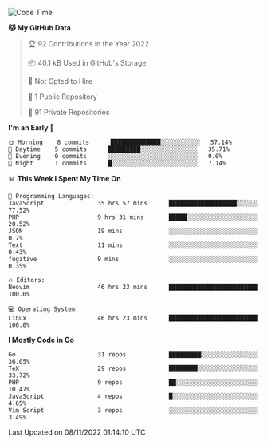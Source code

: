 
<!--START_SECTION:waka-->
![Code Time](http://img.shields.io/badge/Code%20Time-2%2C814%20hrs%2032%20mins-blue)

**🐱 My GitHub Data** 

> 🏆 92 Contributions in the Year 2022
 > 
> 📦 40.1 kB Used in GitHub's Storage 
 > 
> 🚫 Not Opted to Hire
 > 
> 📜 1 Public Repository 
 > 
> 🔑 91 Private Repositories  
 > 
**I'm an Early 🐤** 

```text
🌞 Morning    8 commits      ██████████████░░░░░░░░░░░   57.14% 
🌆 Daytime    5 commits      █████████░░░░░░░░░░░░░░░░   35.71% 
🌃 Evening    0 commits      ░░░░░░░░░░░░░░░░░░░░░░░░░   0.0% 
🌙 Night      1 commits      █░░░░░░░░░░░░░░░░░░░░░░░░   7.14%

```


📊 **This Week I Spent My Time On** 

```text
💬 Programming Languages: 
JavaScript               35 hrs 57 mins      ███████████████████░░░░░░   77.52% 
PHP                      9 hrs 31 mins       █████░░░░░░░░░░░░░░░░░░░░   20.52% 
JSON                     19 mins             ░░░░░░░░░░░░░░░░░░░░░░░░░   0.7% 
Text                     11 mins             ░░░░░░░░░░░░░░░░░░░░░░░░░   0.43% 
fugitive                 9 mins              ░░░░░░░░░░░░░░░░░░░░░░░░░   0.35%

🔥 Editors: 
Neovim                   46 hrs 23 mins      █████████████████████████   100.0%

💻 Operating System: 
Linux                    46 hrs 23 mins      █████████████████████████   100.0%

```

**I Mostly Code in Go** 

```text
Go                       31 repos            █████████░░░░░░░░░░░░░░░░   36.05% 
TeX                      29 repos            ████████░░░░░░░░░░░░░░░░░   33.72% 
PHP                      9 repos             ██░░░░░░░░░░░░░░░░░░░░░░░   10.47% 
JavaScript               4 repos             █░░░░░░░░░░░░░░░░░░░░░░░░   4.65% 
Vim Script               3 repos             ░░░░░░░░░░░░░░░░░░░░░░░░░   3.49%

```



 Last Updated on 08/11/2022 01:14:10 UTC
<!--END_SECTION:waka-->
